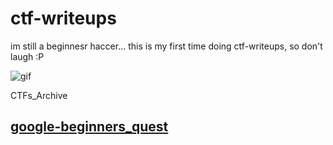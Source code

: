 # ctf-writeups

im still a beginnesr haccer...
this is my first time doing ctf-writeups, so don't laugh :P

![gif](https://www.textures4photoshop.com/tex/thumbs/matrix-code-animation-gif-free-animated-background-716.gif)

CTFs_Archive

## [google-beginners_quest](/google-beginners_quest/google-beginners_quest.md)

